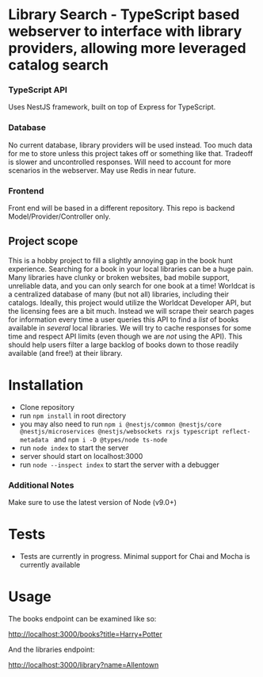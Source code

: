 # Library Search - TypeScript based webserver to interface with library providers, allowing more leveraged catalog search

### TypeScript API

Uses NestJS framework, built on top of Express for TypeScript. 
 
### Database 

No current database, library providers will be used instead. Too much data for me to store unless this project takes off or something like that. Tradeoff is slower and uncontrolled responses. Will need to account for more scenarios in the webserver. May use Redis in near future.

### Frontend

Front end will be based in a different repository. This repo is backend Model/Provider/Controller only.

## Project scope

This is a hobby project to fill a slightly annoying gap in the book hunt experience. Searching for a book in your local libraries can be a huge pain. Many libraries have clunky or broken websites, bad mobile support, unreliable data, and you can only search for one book at a time! Worldcat is a centralized database of many (but not all) libraries, including their catalogs. Ideally, this project would utilize the Worldcat Developer API, but the licensing fees are a bit much. Instead we will scrape their search pages for information every time a user queries this API to find a *list* of books available in *several* local libraries. We will try to cache responses for some time and respect API limits (even though we are *not* using the API). This should help users filter a large backlog of books down to those readily available (and free!) at their library. 

# Installation

- Clone repository
- run `npm install` in root directory
- you may also need to run `npm i @nestjs/common @nestjs/core @nestjs/microservices @nestjs/websockets rxjs typescript reflect-metadata ` and `npm i -D @types/node ts-node`
- run `node index` to start the server
- server should start on localhost:3000
- run `node --inspect index` to start the server with a debugger

### Additional Notes
Make sure to use the latest version of Node (v9.0+)



# Tests

- Tests are currently in progress. Minimal support for Chai and Mocha is currently available

# Usage

The books endpoint can be examined like so:

[http://localhost:3000/books?title=Harry+Potter](http://localhost:3000/books?title=Harry+Potter)

And the libraries endpoint:

[http://localhost:3000/library?name=Allentown](http://localhost:3000/library?name=Allentown)